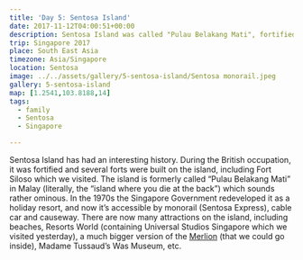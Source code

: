 ```yaml
---
title: 'Day 5: Sentosa Island'
date: 2017-11-12T04:00:51+00:00
description: Sentosa Island was called "Pulau Belakang Mati", fortified during the British occupation, and is now a holiday resort.
trip: Singapore 2017
place: South East Asia
timezone: Asia/Singapore
location: Sentosa
image: ../../assets/gallery/5-sentosa-island/Sentosa monorail.jpeg
gallery: 5-sentosa-island
map: [1.2541,103.8188,14]
tags:
  - family
  - Sentosa
  - Singapore

---
```

Sentosa Island has had an interesting history. During the British occupation, it was fortified and several forts were built on the island, including Fort Siloso which we visited. The island is formerly called &#8220;Pulau Belakang Mati&#8221; in Malay (literally, the &#8220;island where you die at the back&#8221;) which sounds rather ominous. In the 1970s the Singapore Government redeveloped it as a holiday resort, and now it&#8217;s accessible by monorail (Sentosa Express), cable car and causeway. There are now many attractions on the island, including beaches, Resorts World (containing Universal Studios Singapore which we visited yesterday), a much bigger version of the [Merlion][1] (that we could go inside), Madame Tussaud&#8217;s Was Museum, etc.

 [1]: http://merlion.sentosa.com.sg
